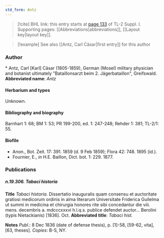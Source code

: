 ```yaml
---
std_form: Antz
---
```


> [!cite] BHL link: this entry starts at [page 133](https://www.biodiversitylibrary.org/page/33264860) of TL-2 Suppl. I.
> Supporting pages: [[Abbreviations|abbreviations]], [[Layout key|layout key]].

> [!example] See also [[Antz, Carl Cäsar|first entry]] for this author

### Author

\* Antz, Carl \[Karl\] Cäsar (1805-1859), German (Mosel) military physician and botanist ultimately "Bataillonsarzt beim 2. Jägerbataillon", Greifswald. 
**Abbreviated name**: *Antz*

#### Herbarium and types

Unknown.

#### Bibliography and biography

Barnhart 1: 68; BM 1: 53; PR 199-200, ed. 1: 247-248; Rehder 1: 381; TL-2/1: 55.

#### Biofile

- Anon., Bot. Zeit. 17: 391. 1859 (d. 9 Feb 1859); Flora 42: 748. 1895 (id.).
- Fournier, E., *in* H.E. Baillon, Dict. bot. 1: 229. 1877.

### Publications

##### n.19.306. Tabaci historia

**Title**
*Tabaci historia*. Dissertatio inauguralis quam consensu et auctoritate gratiosi medicorum ordinis in alma literarum Universitate Friderica Guilelma ut summi in medicina et chirurgia honores rite sibi concedantur die viii. mens. decembris a. mdcccxxxvi h.l.q.s. publice defendet auctor... Berolini (typis Nietackianis) \[1836\]. Oct.
**Abbreviated title**: *Tabaci hist.*

**Notes**
*Publ*.: 8 Dec 1836 (date of defense thesis), p. \[1\]-58, \[59-62, vita\], \[63, theses\]. *Copies*: B-S, NY.

